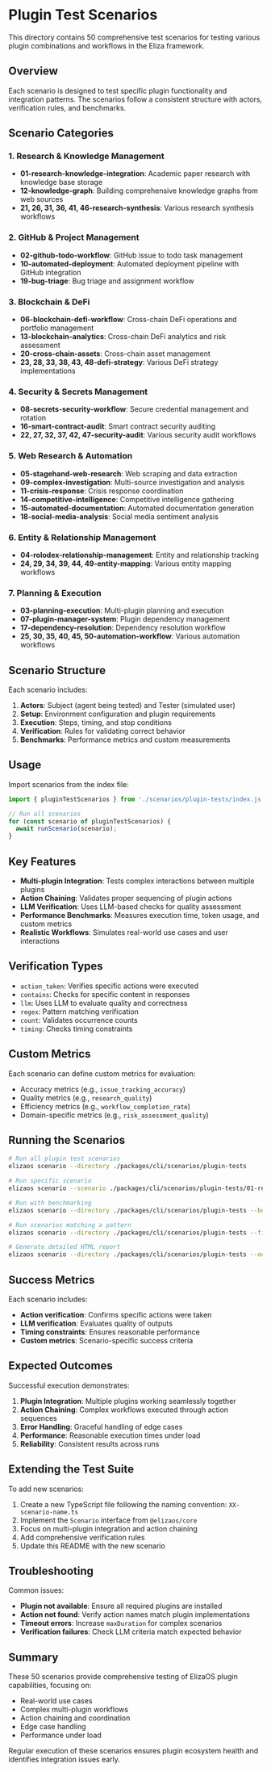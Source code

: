 # Plugin Test Scenarios

This directory contains 50 comprehensive test scenarios for testing various plugin combinations and workflows in the Eliza framework.

## Overview

Each scenario is designed to test specific plugin functionality and integration patterns. The scenarios follow a consistent structure with actors, verification rules, and benchmarks.

## Scenario Categories

### 1. Research & Knowledge Management

- **01-research-knowledge-integration**: Academic paper research with knowledge base storage
- **12-knowledge-graph**: Building comprehensive knowledge graphs from web sources
- **21, 26, 31, 36, 41, 46-research-synthesis**: Various research synthesis workflows

### 2. GitHub & Project Management

- **02-github-todo-workflow**: GitHub issue to todo task management
- **10-automated-deployment**: Automated deployment pipeline with GitHub integration
- **19-bug-triage**: Bug triage and assignment workflow

### 3. Blockchain & DeFi

- **06-blockchain-defi-workflow**: Cross-chain DeFi operations and portfolio management
- **13-blockchain-analytics**: Cross-chain DeFi analytics and risk assessment
- **20-cross-chain-assets**: Cross-chain asset management
- **23, 28, 33, 38, 43, 48-defi-strategy**: Various DeFi strategy implementations

### 4. Security & Secrets Management

- **08-secrets-security-workflow**: Secure credential management and rotation
- **16-smart-contract-audit**: Smart contract security auditing
- **22, 27, 32, 37, 42, 47-security-audit**: Various security audit workflows

### 5. Web Research & Automation

- **05-stagehand-web-research**: Web scraping and data extraction
- **09-complex-investigation**: Multi-source investigation and analysis
- **11-crisis-response**: Crisis response coordination
- **14-competitive-intelligence**: Competitive intelligence gathering
- **15-automated-documentation**: Automated documentation generation
- **18-social-media-analysis**: Social media sentiment analysis

### 6. Entity & Relationship Management

- **04-rolodex-relationship-management**: Entity and relationship tracking
- **24, 29, 34, 39, 44, 49-entity-mapping**: Various entity mapping workflows

### 7. Planning & Execution

- **03-planning-execution**: Multi-plugin planning and execution
- **07-plugin-manager-system**: Plugin dependency management
- **17-dependency-resolution**: Dependency resolution workflow
- **25, 30, 35, 40, 45, 50-automation-workflow**: Various automation workflows

## Scenario Structure

Each scenario includes:

1. **Actors**: Subject (agent being tested) and Tester (simulated user)
2. **Setup**: Environment configuration and plugin requirements
3. **Execution**: Steps, timing, and stop conditions
4. **Verification**: Rules for validating correct behavior
5. **Benchmarks**: Performance metrics and custom measurements

## Usage

Import scenarios from the index file:

```typescript
import { pluginTestScenarios } from './scenarios/plugin-tests/index.js';

// Run all scenarios
for (const scenario of pluginTestScenarios) {
  await runScenario(scenario);
}
```

## Key Features

- **Multi-plugin Integration**: Tests complex interactions between multiple plugins
- **Action Chaining**: Validates proper sequencing of plugin actions
- **LLM Verification**: Uses LLM-based checks for quality assessment
- **Performance Benchmarks**: Measures execution time, token usage, and custom metrics
- **Realistic Workflows**: Simulates real-world use cases and user interactions

## Verification Types

- `action_taken`: Verifies specific actions were executed
- `contains`: Checks for specific content in responses
- `llm`: Uses LLM to evaluate quality and correctness
- `regex`: Pattern matching verification
- `count`: Validates occurrence counts
- `timing`: Checks timing constraints

## Custom Metrics

Each scenario can define custom metrics for evaluation:

- Accuracy metrics (e.g., `issue_tracking_accuracy`)
- Quality metrics (e.g., `research_quality`)
- Efficiency metrics (e.g., `workflow_completion_rate`)
- Domain-specific metrics (e.g., `risk_assessment_quality`)

## Running the Scenarios

```bash
# Run all plugin test scenarios
elizaos scenario --directory ./packages/cli/scenarios/plugin-tests

# Run specific scenario
elizaos scenario --scenario ./packages/cli/scenarios/plugin-tests/01-research-knowledge-integration.ts

# Run with benchmarking
elizaos scenario --directory ./packages/cli/scenarios/plugin-tests --benchmark

# Run scenarios matching a pattern
elizaos scenario --directory ./packages/cli/scenarios/plugin-tests --filter "defi"

# Generate detailed HTML report
elizaos scenario --directory ./packages/cli/scenarios/plugin-tests --output plugin-test-results.html --format html
```

## Success Metrics

Each scenario includes:

- **Action verification**: Confirms specific actions were taken
- **LLM verification**: Evaluates quality of outputs
- **Timing constraints**: Ensures reasonable performance
- **Custom metrics**: Scenario-specific success criteria

## Expected Outcomes

Successful execution demonstrates:

1. **Plugin Integration**: Multiple plugins working seamlessly together
2. **Action Chaining**: Complex workflows executed through action sequences
3. **Error Handling**: Graceful handling of edge cases
4. **Performance**: Reasonable execution times under load
5. **Reliability**: Consistent results across runs

## Extending the Test Suite

To add new scenarios:

1. Create a new TypeScript file following the naming convention: `XX-scenario-name.ts`
2. Implement the `Scenario` interface from `@elizaos/core`
3. Focus on multi-plugin integration and action chaining
4. Add comprehensive verification rules
5. Update this README with the new scenario

## Troubleshooting

Common issues:

- **Plugin not available**: Ensure all required plugins are installed
- **Action not found**: Verify action names match plugin implementations
- **Timeout errors**: Increase `maxDuration` for complex scenarios
- **Verification failures**: Check LLM criteria match expected behavior

## Summary

These 50 scenarios provide comprehensive testing of ElizaOS plugin capabilities, focusing on:

- Real-world use cases
- Complex multi-plugin workflows
- Action chaining and coordination
- Edge case handling
- Performance under load

Regular execution of these scenarios ensures plugin ecosystem health and identifies integration issues early.
